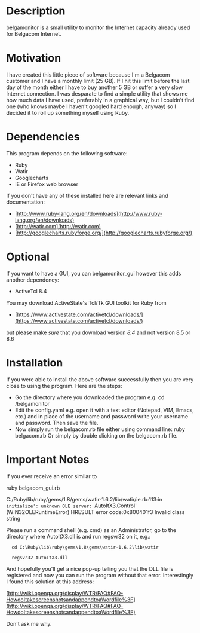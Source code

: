 

Description 
============ 
belgamonitor is a small utility to monitor the Internet capacity already used for Belgacom Internet. 

Motivation 
=========== 
I have created this little piece of software because I'm a Belgacom customer and I have a monthly limit (25 GB). If I hit this limit before the last day of the month either I have to buy another 5 GB or suffer a very slow Internet connection. I was desparate to find a simple utility that shows me how much data I have used, preferably in a graphical way, but I couldn't find one (who knows maybe I haven't googled hard enough, anyway) so I decided it to roll up something myself using Ruby.


Dependencies 
============
This program depends on the following software:

* Ruby 
* Watir
* Googlecharts
* IE or Firefox web browser

If you don't have any of these installed here are relevant links and 
documentation:

* [http://www.ruby-lang.org/en/downloads](http://www.ruby-lang.org/en/downloads)
* [http://watir.com](http://watir.com)
* [http://googlecharts.rubyforge.org/](http://googlecharts.rubyforge.org/)

Optional
========
If you want to have a GUI, you can belgamonitor_gui however this adds 
another dependency:

* ActiveTcl 8.4

You may download ActiveState's Tcl/Tk GUI toolkit for Ruby from

* [https://www.activestate.com/activetcl/downloads/](https://www.activestate.com/activetcl/downloads/)

but please make *sure* that you download version *8.4* and not version 8.5
or 8.6


Installation
============
 
If you were able to install the above software successfully then you are
very close to using the program. Here are the steps:

- Go the directory where you downloaded the program
  e.g. cd /belgamonitor
- Edit the config.yaml
  e.g. open it with a text editor (Notepad, VIM, Emacs, etc.) and
  in place of the username and password write your username and password.
  Then save the file.
- Now simply run the belgacom.rb file either using command line:
  ruby belgacom.rb
  Or simply by double clicking on the belgacom.rb file.

Important Notes 
=============== 

If you ever receive an error similar to

   ruby belgacom_gui.rb

   C:/Ruby/lib/ruby/gems/1.8/gems/watir-1.6.2/lib/watir/ie.rb:113:in `initialize':
     unknown OLE server: `AutoItX3.Control' (WIN32OLERuntimeError)
     	     HRESULT error code:0x800401f3
	     Invalid class string

Please run a command shell (e.g. cmd) as an Administrator, go to the 
directory where AutoItX3.dll is and run regsvr32 on it, e.g.:

	  cd C:\Ruby\lib\ruby\gems\1.8\gems\watir-1.6.2\lib\watir

	  regsvr32 AutoItX3.dll

And hopefully you'll get a nice pop-up telling you that the DLL file is
registered and now you can run the program without that error. 
Interestingly I found this solution at this address:

[http://wiki.openqa.org/display/WTR/FAQ#FAQ-HowdoItakescreenshotsandappendtoaWordfile%3F](http://wiki.openqa.org/display/WTR/FAQ#FAQ-HowdoItakescreenshotsandappendtoaWordfile%3F)

Don't ask me why.
